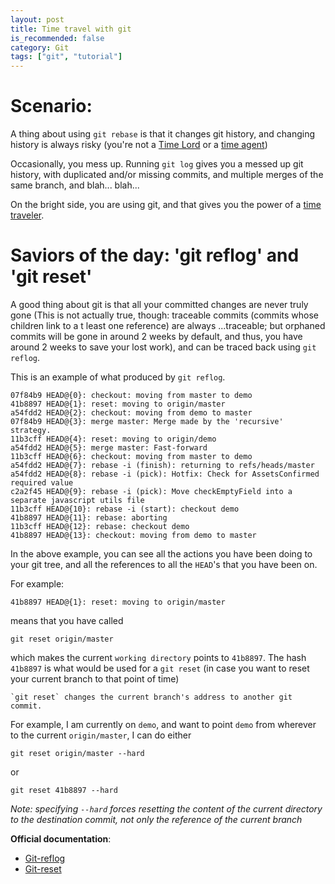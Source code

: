 ```yaml
---
layout: post
title: Time travel with git
is_recommended: false
category: Git
tags: ["git", "tutorial"]
---
```


# Scenario:

A thing about using `git rebase` is that it changes git history, and changing history is always risky (you're not a [Time Lord](http://tardis.wikia.com/wiki/Time_Lord) or a [time agent](http://tardis.wikia.com/wiki/Time_Agent))

Occasionally, you mess up. Running `git log` gives you a messed up git history, with duplicated and/or missing commits, and multiple merges of the same branch, and blah... blah...

On the bright side, you are using git, and that gives you the power of a [time traveler](http://tardis.wikia.com/wiki/Time_travel).

# Saviors of the day: 'git reflog' and 'git reset'

A good thing about git is that all your committed changes are never truly gone (This is not actually true, though: traceable commits (commits whose children link to a t least one reference) are always ...traceable; but orphaned commits will be gone in around 2 weeks by default, and thus, you have around 2 weeks to save your lost work), and can be traced back using `git reflog`.

This is an example of what produced by `git reflog`.
```
07f84b9 HEAD@{0}: checkout: moving from master to demo
41b8897 HEAD@{1}: reset: moving to origin/master
a54fdd2 HEAD@{2}: checkout: moving from demo to master
07f84b9 HEAD@{3}: merge master: Merge made by the 'recursive' strategy.
11b3cff HEAD@{4}: reset: moving to origin/demo
a54fdd2 HEAD@{5}: merge master: Fast-forward
11b3cff HEAD@{6}: checkout: moving from master to demo
a54fdd2 HEAD@{7}: rebase -i (finish): returning to refs/heads/master
a54fdd2 HEAD@{8}: rebase -i (pick): Hotfix: Check for AssetsConfirmed required value
c2a2f45 HEAD@{9}: rebase -i (pick): Move checkEmptyField into a separate javascript utils file
11b3cff HEAD@{10}: rebase -i (start): checkout demo
41b8897 HEAD@{11}: rebase: aborting
11b3cff HEAD@{12}: rebase: checkout demo
41b8897 HEAD@{13}: checkout: moving from demo to master
```
In the above example, you can see all the actions you have been doing to your git tree, and all the references to all the `HEAD`'s that you have been on.

For example:
```
41b8897 HEAD@{1}: reset: moving to origin/master
```
means that you have called
```
git reset origin/master
```
which makes the current `working directory` points to `41b8897`. The hash `41b8897` is what would be used for a `git reset` (in case you want to reset your current branch to that point of time)
```
`git reset` changes the current branch's address to another git commit.
```
For example, I am currently on `demo`, and want to point `demo` from wherever to the current `origin/master`, I can do either
```
git reset origin/master --hard
```
or
```
git reset 41b8897 --hard
```
_Note: specifying `--hard` forces resetting the content of the current directory to the destination commit, not only the reference of the current branch_

**Official documentation**:

* [Git-reflog](http://git-scm.com/docs/git-reflog)
* [Git-reset](http://git-scm.com/docs/git-reset)
